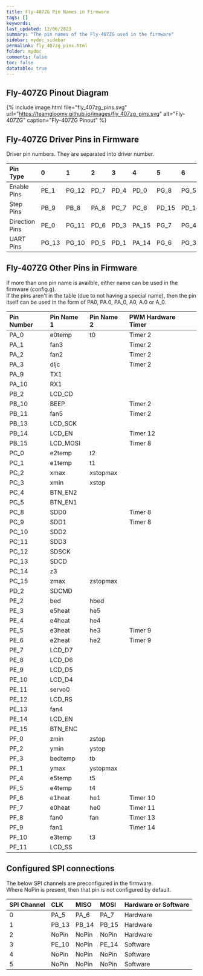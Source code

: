 ```yaml
---
title: Fly-407ZG Pin Names in Firmware
tags: []
keywords: 
last_updated: 12/06/2023
summary: "The pin names of the Fly-407ZG used in the firmware"
sidebar: mydoc_sidebar
permalink: fly_407zg_pins.html
folder: mydoc
comments: false
toc: false
datatable: true
---
```


## Fly-407ZG Pinout Diagram

{% include image.html file="fly_407zg_pins.svg" url="https://teamgloomy.github.io/images/fly_407zg_pins.svg" alt="Fly-407ZG" caption="Fly-407ZG Pinout" %}

## Fly-407ZG Driver Pins in Firmware

Driver pin numbers. They are separated into driver number.

<div class="datatable-begin"></div>

|Pin Type|0|1|2|3|4|5|6|7|8|
| :------------- |:-------------|:-------------|:-------------|:-------------|:-------------|:-----|:--|:--|:--|
|Enable Pins|PE_1|PG_12|PD_7|PD_4|PD_0|PG_8|PG_5|PG_2|PD_9|
|Step Pins|PB_9|PB_8|PA_8|PC_7|PC_6|PD_15|PD_14|PD_13|PD_12|
|Direction Pins|PE_0|PG_11|PD_6|PD_3|PA_15|PG_7|PG_4|PD_11|PD_8|
|UART Pins|PG_13|PG_10|PD_5|PD_1|PA_14|PG_6|PG_3|PD_10|PB_12|

<div class="datatable-end"></div>

## Fly-407ZG Other Pins in Firmware

If more than one pin name is availble, either name can be used in the firmware (config.g).  
If the pins aren't in the table (due to not having a special name), then the pin itself can be used in the form of PA0, PA.0, PA_0, A0, A.0 or A_0.  

<div class="datatable-begin"></div>

|Pin Number|Pin Name 1|Pin Name 2|PWM Hardware Timer|
| :------------- |:-------------|:-------------|:-------------|
|PA_0|e0temp|t0|Timer 2|
|PA_1|fan3||Timer 2|
|PA_2|fan2||Timer 2|
|PA_3|dljc||Timer 2|
|PA_9|TX1|||
|PA_10|RX1|||
|PB_2|LCD_CD|||
|PB_10|BEEP||Timer 2|
|PB_11|fan5||Timer 2|
|PB_13|LCD_SCK|||
|PB_14|LCD_EN||Timer 12|
|PB_15|LCD_MOSI||Timer 8|
|PC_0|e2temp|t2||
|PC_1|e1temp|t1||
|PC_2|xmax|xstopmax||
|PC_3|xmin|xstop||
|PC_4|BTN_EN2|||
|PC_5|BTN_EN1|||
|PC_8|SDD0||Timer 8|
|PC_9|SDD1||Timer 8|
|PC_10|SDD2|||
|PC_11|SDD3|||
|PC_12|SDSCK|||
|PC_13|SDCD|||
|PC_14|z3|||
|PC_15|zmax|zstopmax||
|PD_2|SDCMD|||
|PE_2|bed|hbed||
|PE_3|e5heat|he5||
|PE_4|e4heat|he4||
|PE_5|e3heat|he3|Timer 9|
|PE_6|e2heat|he2|Timer 9|
|PE_7|LCD_D7|||
|PE_8|LCD_D6|||
|PE_9|LCD_D5|||
|PE_10|LCD_D4|||
|PE_11|servo0|||
|PE_12|LCD_RS|||
|PE_13|fan4|||
|PE_14|LCD_EN|||
|PE_15|BTN_ENC|||
|PF_0|zmin|zstop||
|PF_2|ymin|ystop||
|PF_3|bedtemp|tb||
|PF_1|ymax|ystopmax||
|PF_4|e5temp|t5||
|PF_5|e4temp|t4||
|PF_6|e1heat|he1|Timer 10|
|PF_7|e0heat|he0|Timer 11|
|PF_8|fan0|fan|Timer 13|
|PF_9|fan1||Timer 14|
|PF_10|e3temp|t3||
|PF_11|LCD_SS|||

<div class="datatable-end"></div>

## Configured SPI connections

The below SPI channels are preconfigured in the firmware.  
Where NoPin is present, then that pin is not configured by default.  

<div class="datatable-begin"></div>

|SPI Channel| CLK | MISO | MOSI | Hardware or Software |
| :------------- |:-------------|:-------------|:-------------|:-------------|
|0|PA_5|PA_6|PA_7|Hardware|
|1|PB_13|PB_14|PB_15|Hardware|
|2|NoPin|NoPin|NoPin|Hardware|
|3|PE_10|NoPin|PE_14|Software|
|4|NoPin|NoPin|NoPin|Software|
|5|NoPin|NoPin|NoPin|Software|

<div class="datatable-end"></div>
